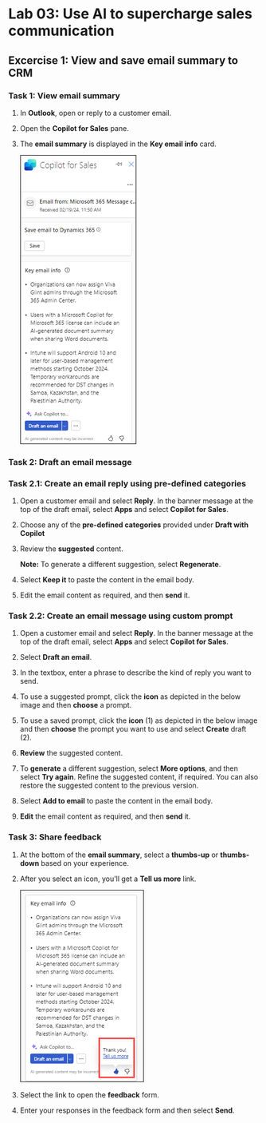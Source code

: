 # Lab 03: Use AI to supercharge sales communication 

## Excercise 1: View and save email summary to CRM

### Task 1: View email summary

1. In **Outlook**, open or reply to a customer email.

1. Open the **Copilot for Sales** pane.

1. The **email summary** is displayed in the **Key email info** card.

   ![](/media/dy1.png)

### Task 2: Draft an email message  

### Task 2.1: Create an email reply using pre-defined categories

1. Open a customer email and select **Reply**. In the banner message at the top of the draft email, select **Apps** and select **Copilot for Sales**.

1. Choose any of the **pre-defined categories** provided under **Draft with Copilot**
   
1. Review the **suggested** content.

      **Note:** To generate a different suggestion, select **Regenerate**.
   
1. Select **Keep it** to paste the content in the email body.

1. Edit the email content as required, and then **send** it.

### Task 2.2: Create an email message using custom prompt

1. Open a customer email and select **Reply**. In the banner message at the top of the draft email, select **Apps** and select **Copilot for Sales**.

1. Select **Draft an email**.

1. In the textbox, enter a phrase to describe the kind of reply you want to send.

1. To use a suggested prompt, click the **icon** as depicted in the below image and then **choose** a prompt.
   
1. To use a saved prompt, click the **icon** (1) as depicted in the below image and then **choose** the prompt you want to use and select **Create** draft (2).

1. **Review** the suggested content.

1. To **generate** a different suggestion, select **More options**, and then select **Try again**.
Refine the suggested content, if required. You can also restore the suggested content to the previous version.

1. Select **Add to email** to paste the content in the email body.

1. **Edit** the email content as required, and then **send** it.

### Task 3: Share feedback

1. At the bottom of the **email summary**, select a **thumbs-up** or **thumbs-down** based on your experience.

1. After you select an icon, you'll get a **Tell us more** link.

   ![](/media/dy4.png)

1. Select the link to open the **feedback** form.

1. Enter your responses in the feedback form and then select **Send**.
